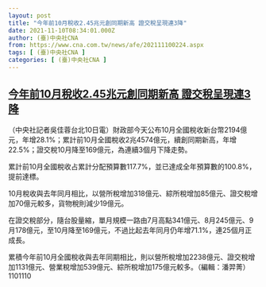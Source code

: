 ```yaml
---
layout: post
title: "今年前10月稅收2.45兆元創同期新高 證交稅呈現連3降"
date: 2021-11-10T08:34:01.000Z
author: (臺)中央社CNA
from: https://www.cna.com.tw/news/afe/202111100224.aspx
tags: [ (臺)中央社CNA ]
categories: [ (臺)中央社CNA ]
---
```

<!--1636533241000-->
[今年前10月稅收2.45兆元創同期新高 證交稅呈現連3降](https://www.cna.com.tw/news/afe/202111100224.aspx)
------

<div>
<div></div><div><p>（中央社記者吳佳蓉台北10日電）財政部今天公布10月全國稅收新台幣2194億元，年增28.1%；累計前10月全國稅收2兆4574億元，續創同期新高，年增22.5%；證交稅10月降至169億元，為連續3個月下降走勢。</p><p>累計前10月全國稅收占累計分配預算數117.7%，並已達成全年預算數的100.8%，提前達標。</p><p>10月稅收與去年同月相比，以營所稅增加318億元、綜所稅增加85億元、證交稅增加70億元較多，貨物稅則減少19億元。</p><p>在證交稅部分，隨台股量縮，單月規模一路由7月高點341億元、8月245億元、9月178億元，至10月降至169億元，不過比起去年同月仍年增71.1%，連25個月正成長。 </p><p>累積今年前10月全國稅收與去年同期相比，則以營所稅增加2238億元、證交稅增加1131億元、營業稅增加539億元、綜所稅增加175億元較多。（編輯：潘羿菁）1101110</p></div>
</div>
